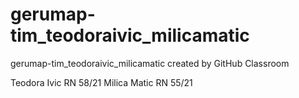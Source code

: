 # gerumap-tim_teodoraivic_milicamatic
gerumap-tim_teodoraivic_milicamatic created by GitHub Classroom

Teodora Ivic RN 58/21
Milica Matic RN 55/21

